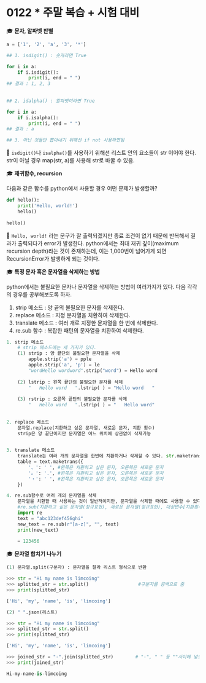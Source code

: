 # 0122 * 주말 복습 + 시험 대비



:mortar_board: **문자, 알파벳 판별**

```python
a = ['1', '2', 'a', '3', '*']

## 1. isdigit() : 숫자라면 True

for i in a:
    if i.isdigit():
        print(i, end = " ")
## 결과 : 1, 2, 3        
    
        
## 2. idalpha() : 알파벳이라면 True

for i in a:
    if i.isalpha():
        print(i, end = " ")
## 결과 : a

## 3. 아닌 것들만 뽑아내기 위해선 if not 사용하면됨 
```

:bookmark: `isdigit()`나 `isalpha()`를 사용하기 위해선 리스트 안의 요소들이 str 이어야 한다. str이 아닐 경우 map(str, a)를 사용해 str로 바꿀 수 있음.





:mortar_board: **재귀함수, recursion**

  다음과 같은 함수를 python에서 사용할 경우 어떤 문제가 발생할까?

```python
def hello():
    print('Hello, world!')
    hello()
 
hello()
```

:bookmark:  `Hello, world!` 라는 문구가 잘 출력되겠지만 종료 조건이 없기 때문에 반복해서 결과가 출력되다가 error가 발생한다. python에서는 최대 재귀 깊이(maximum recursion depth)라는 것이 존재하는데, 이는 1,000번이 넘어가게 되면 RecursionError가 발생하게 되는 것이다. 





:mortar_board: **특정 문자 혹은 문자열을 삭제하는 방법**

  python에서는 불필요한 문자나 문자열을 삭제하는 방법이 여러가지가 있다. 다음 각각의 경우를 공부해보도록 하자. 

1. strip 메소드 : 양 끝의 불필요한 문자를 삭제한다. 
2. replace 메소드 : 지정 문자열을 치환하여 삭제한다. 
3. translate 메소드 : 여러 개로 지정한 문자열을 한 번에 삭제한다. 
4. re.sub 함수 : 복잡한 패턴의 문자열을 치환하여 삭제한다.  

```python
1. strip 메소드
    # strip 메소드에는 세 가지가 있다. 
    (1) strip : 양 끝단의 불필요한 문자열을 삭제
        apple.strip('a') = pple
        apple.strip('a', 'p') = le
        "wordHello wordword".strip("word") = Hello word
        
    (2) lstrip : 왼쪽 끝단의 불필요한 문자를 삭제
        "   Hello word   ".lstrip( ) = "Hello word   "
        
    (3) rstrip : 오른쪽 끝단의 불필요한 문자를 삭제
        "   Hello word   ".lstrip( ) = "   Hello word"
        
        
2. replace 메소드
	문자열.replace(치환하고 싶은 문자열, 새로운 문자, 치환 횟수)
    strip은 양 끝단이지만 문자열은 어느 위치에 상관없이 삭제가능
    

3. translate 메소드
	translate는 여러 개의 문자열을 한번에 치환하거나 삭제할 수 있다. str.maketrans 함수와 함께 사용
    table = text.maketrans({ 
        '、': ' ', #왼쪽은 치환하고 싶은 문자, 오른쪽은 새로운 문자 
        '。': '.', #왼쪽은 치환하고 싶은 문자, 오른쪽은 새로운 문자 
        '・': ' ', #왼쪽은 치환하고 싶은 문자, 오른쪽은 새로운 문자 
    })

4. re.sub함수로 여러 개의 문자열을 삭제
	문자열을 치환할 때 사용하는 것이 일반적이지만, 문자열을 삭제할 때에도 사용할 수 있다.
    #re.sub(치환하고 싶은 문자열(정규표현), 새로운 문자열(정규표현), 대상변수[치환횟수])
    import re
    text = "abc123def456ghi" 
    new_text = re.sub(r"[a-z]", "", text) 
    print(new_text)
    
    = 123456

```



:mortar_board: **문자열 합치기 나누기**

```python
(1) 문자열.split(구분자) : 문자열을 잘라 리스트 형식으로 반환

>>> str = "Hi my name is limcoing" 
>>> splitted_str = str.split()                  #구분자를 공백으로 줌
>>> print(splitted_str) 

['Hi', 'my', 'name', 'is', 'limcoing'] 

(2) " ".json(리스트)

>>> str = "Hi my name is limcoing" 
>>> splitted_str = str.split() 
>>> print(splitted_str) 

['Hi', 'my', 'name', 'is', 'limcoing'] 

>>> joined_str = "-".join(splitted_str)        # "-", " " 등 ""사이에 넣으면 가능
>>> print(joined_str) 

Hi-my-name-is-limcoing

```

